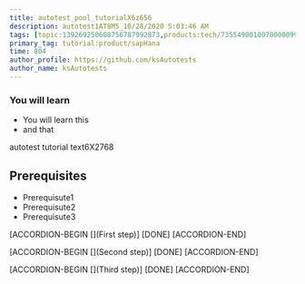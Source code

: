 ```yaml
---
title: autotest_pool_tutorialX6z656
description: autotest1AT8M5_10/28/2020 5:03:46 AM
tags: [topic:139269250608756787992873,products:tech/73554900100700000996,tutorial:experience/advanced]
primary_tag: tutorial:product/sapHana
time: 804
author_profile: https://github.com/ksAutotests
author_name: ksAutotests
---
```

### You will learn
- You will learn this
- and that

autotest tutorial text6X2768

## Prerequisites
- Prerequisute1
- Prerequisute2
- Prerequisute3

[ACCORDION-BEGIN [](First step)]
[DONE]
[ACCORDION-END]

[ACCORDION-BEGIN [](Second step)]
[DONE]
[ACCORDION-END]

[ACCORDION-BEGIN [](Third step)]
[DONE]
[ACCORDION-END]

